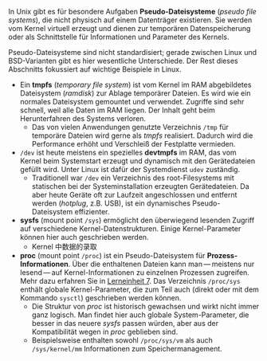 

In Unix gibt es für besondere Aufgaben **Pseudo-Dateisysteme** (_pseudo file systems_), die nicht physisch auf einem Datenträger existieren. Sie werden vom Kernel virtuell erzeugt und dienen zur temporären Datenspeicherung oder als Schnittstelle für Informationen und Parameter des Kernels.

Pseudo-Dateisysteme sind nicht standardisiert; gerade zwischen Linux und BSD-Varianten gibt es hier wesentliche Unterschiede. Der Rest dieses Abschnitts fokussiert auf wichtige Beispiele in Linux.

- Ein **tmpfs** (_temporary file system_) ist vom Kernel im RAM abgebildetes Dateisystem (_ramdisk_) zur Ablage temporärer Dateien. Es wird wie ein normales Dateisystem gemountet und verwendet. Zugriffe sind sehr schnell, weil alle Daten im RAM liegen. Der Inhalt geht beim Herunterfahren des Systems verloren.
    - Das von vielen Anwendungen genutzte Verzeichnis `/tmp` für temporäre Dateien wird gerne als _tmpfs_ realisiert. Dadurch wird die Performance erhöht und Verschleiß der Festplatte vermieden.
- `/dev` ist heute meistens ein spezielles **devtmpfs** im RAM, das vom Kernel beim Systemstart erzeugt und dynamisch mit den Gerätedateien gefüllt wird. Unter Linux ist dafür der Systemdienst `udev` zuständig.
    - Traditionell war `/dev` ein Verzeichnis des root-Filesystems mit statischen bei der Systeminstallation erzeugten Gerätedateien. Da aber heute Geräte oft zur Laufzeit angeschlossen und entfernt werden (_hotplug_, z.B. USB), ist ein dynamisches Pseudo-Dateisystem effizienter.
- **sysfs** (mount point `/sys`) ermöglicht den überwiegend lesenden Zugriff auf verschiedene Kernel-Datenstrukturen. Einige Kernel-Parameter können hier auch geschrieben werden.
    - Kernel 中数据的录取
- **proc** (mount point `/proc`) ist ein Pseudo-Dateisystem für **Prozess-Informationen**. Über die enthaltenen Dateien kann man — meistens nur lesend — auf Kernel-Informationen zu einzelnen Prozessen zugreifen. Mehr dazu erfahren Sie in [Lerneinheit 7](https://moodle.oncampus.de/modules/ir866/onmod/proc/process-info.html). Das Verzeichnis `/proc/sys` enthält globale Kernel-Parameter, die zum Teil auch (direkt oder mit dem Kommando `sysctl`) geschrieben werden können.
    - Die Struktur von _proc_ ist historisch gewachsen und wirkt nicht immer ganz logisch. Man findet hier auch globale System-Parameter, die besser in das neuere _sysfs_ passen würden, aber aus der Kompatibilität wegen in _proc_ geblieben sind.
    - Beispielsweise enthalten sowohl `/proc/sys/vm` als auch `/sys/kernel/mm` Informationen zum Speichermanagement.
